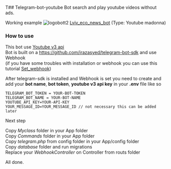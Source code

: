 T## Telegram-bot-youtube
Bot search and play youtube videos without ads.

Working example ![logobott2](https://vap.in.ua/storage/app/public/logobott2.png)   [Lviv_eco_news_bot](https://t.me/VapInUaBot) (Type: Youtube madonna)

### How to use
This bot use [Youtube v3 api](https://developers.google.com/youtube/v3/getting-started)</br>
Bot is built on a https://github.com/irazasyed/telegram-bot-sdk and use Webhook</br>
(if you have some troubles with installation or webhook you can use this tutorial [Set_webhook](https://www.xibel-it.eu/setup-telegram-bot-sdk-with-webhook-in-laravel/))</br>

After telegram-sdk is installed and Webhook is set  you need to create and add your **bot name**, **bot token**, **youtube v3 api key** in your **.env** file like so
```
TELEGRAM_BOT_TOKEN = YOUR-BOT-TOKEN
TELEGRAM_BOT_NAME = YOUR-BOT-NAME
YOUTUBE_API_KEY=YOUR-API-KEY
YOUR_MESSAGE_ID=YOUR_MESSAGE_ID // not necessary this can be added later
```
Next step

Copy _Myclass_ folder in your App folder</br>
Copy _Commands_ folder in your App folder</br>
Copy _telegram.php_ from config folder in your App/config folder</br>
Copy _database_ folder and run migrations</br>
Replace your _WebhookController_ on Controller from routs folder</br>

All done.

